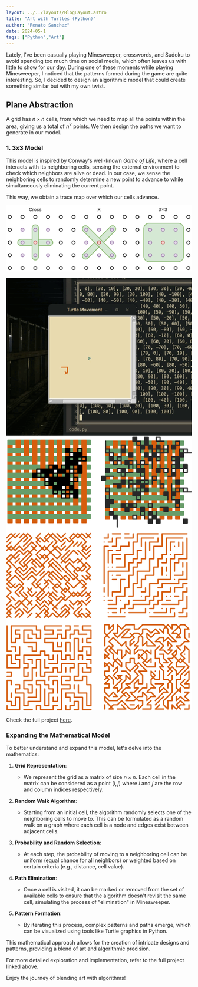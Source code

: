```yaml
---
layout: ../../layouts/BlogLayout.astro
title: "Art with Turtles (Python)"
author: "Renato Sanchez"
date: 2024-05-1
tags: ["Python","Art"]
---
```


Lately, I've been casually playing Minesweeper, crosswords, and Sudoku to avoid spending too much time on social media, which often leaves us with little to show for our day. During one of these moments while playing Minesweeper, I noticed that the patterns formed during the game are quite interesting. So, I decided to design an algorithmic model that could create something similar but with my own twist.

## Plane Abstraction

A grid has $n \times n$ cells, from which we need to map all the points within the area, giving us a total of $n^2$ points. We then design the paths we want to generate in our model.

### 1. 3x3 Model

This model is inspired by Conway's well-known _Game of Life_, where a cell interacts with its neighboring cells, sensing the external environment to check which neighbors are alive or dead. In our case, we sense the neighboring cells to randomly determine a new point to advance to while simultaneously eliminating the current point.

This way, we obtain a trace map over which our cells advance.

![pattern1](./blog6/img1.png)

![pattern2](./blog6/ejec2.gif)
![pattern3](./blog6/results.png)

Check the full project [here](https://drive.google.com/drive/folders/16pLMSz0uKvdQawVmk2J9s9fLw40J0POX?usp=sharing).

### Expanding the Mathematical Model

To better understand and expand this model, let's delve into the mathematics:

1. **Grid Representation**:

   - We represent the grid as a matrix of size $n \times n$. Each cell in the matrix can be considered as a point $(i, j)$ where $i$ and $j$ are the row and column indices respectively.

2. **Random Walk Algorithm**:

   - Starting from an initial cell, the algorithm randomly selects one of the neighboring cells to move to. This can be formulated as a random walk on a graph where each cell is a node and edges exist between adjacent cells.

3. **Probability and Random Selection**:

   - At each step, the probability of moving to a neighboring cell can be uniform (equal chance for all neighbors) or weighted based on certain criteria (e.g., distance, cell value).

4. **Path Elimination**:

   - Once a cell is visited, it can be marked or removed from the set of available cells to ensure that the algorithm doesn't revisit the same cell, simulating the process of "elimination" in Minesweeper.

5. **Pattern Formation**:
   - By iterating this process, complex patterns and paths emerge, which can be visualized using tools like Turtle graphics in Python.

This mathematical approach allows for the creation of intricate designs and patterns, providing a blend of art and algorithmic precision.

For more detailed exploration and implementation, refer to the full project linked above.

Enjoy the journey of blending art with algorithms!
